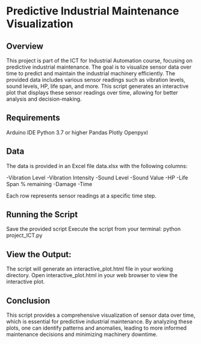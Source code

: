 # Predictive Industrial Maintenance Visualization 

## Overview
This project is part of the ICT for Industrial Automation course, focusing on predictive industrial maintenance. The goal is to visualize sensor data over time to predict and maintain the industrial machinery efficiently. The provided data includes various sensor readings such as vibration levels, sound levels, HP, life span, and more. This script generates an interactive plot that displays these sensor readings over time, allowing for better analysis and decision-making.

## Requirements
Arduino IDE
Python 3.7 or higher
Pandas
Plotly
Openpyxl

## Data
The data is provided in an Excel file data.xlsx with the following columns:

 -Vibration Level
 -Vibration Intensity
 -Sound Level
 -Sound Value
 -HP
 -Life Span % remaining
 -Damage
 -Time
 
Each row represents sensor readings at a specific time step.


## Running the Script

Save the provided script
Execute the script from your terminal: python project_ICT.py


## View the Output:

The script will generate an interactive_plot.html file in your working directory.
Open interactive_plot.html in your web browser to view the interactive plot.

## Conclusion
This script provides a comprehensive visualization of sensor data over time, which is essential for predictive industrial maintenance. By analyzing these plots, one can identify patterns and anomalies, leading to more informed maintenance decisions and minimizing machinery downtime.
